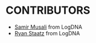 # CONTRIBUTORS
*	[Samir Musali](https://github.com/ldsamir) from LogDNA
*	[Ryan Staatz](https://github.com/baronomasia) from LogDNA
